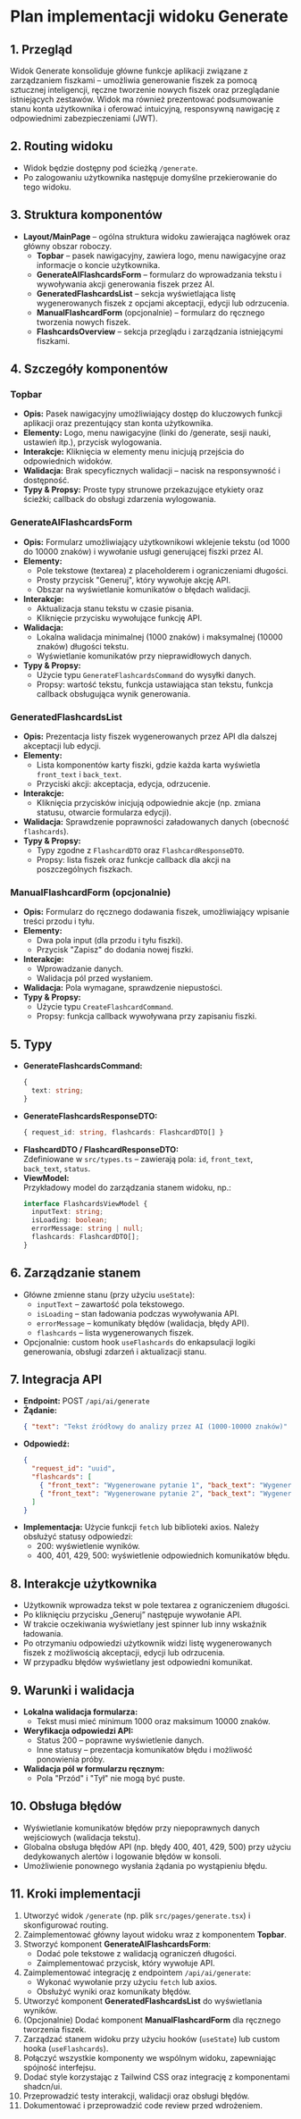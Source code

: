 # Plan implementacji widoku Generate

## 1. Przegląd

Widok Generate konsoliduje główne funkcje aplikacji związane z zarządzaniem fiszkami – umożliwia generowanie fiszek za pomocą sztucznej inteligencji, ręczne tworzenie nowych fiszek oraz przeglądanie istniejących zestawów. Widok ma również prezentować podsumowanie stanu konta użytkownika i oferować intuicyjną, responsywną nawigację z odpowiednimi zabezpieczeniami (JWT).

## 2. Routing widoku

- Widok będzie dostępny pod ścieżką `/generate`.
- Po zalogowaniu użytkownika następuje domyślne przekierowanie do tego widoku.

## 3. Struktura komponentów

- **Layout/MainPage** – ogólna struktura widoku zawierająca nagłówek oraz główny obszar roboczy.
  - **Topbar** – pasek nawigacyjny, zawiera logo, menu nawigacyjne oraz informacje o koncie użytkownika.
  - **GenerateAIFlashcardsForm** – formularz do wprowadzania tekstu i wywoływania akcji generowania fiszek przez AI.
  - **GeneratedFlashcardsList** – sekcja wyświetlająca listę wygenerowanych fiszek z opcjami akceptacji, edycji lub odrzucenia.
  - **ManualFlashcardForm** (opcjonalnie) – formularz do ręcznego tworzenia nowych fiszek.
  - **FlashcardsOverview** – sekcja przeglądu i zarządzania istniejącymi fiszkami.

## 4. Szczegóły komponentów

### Topbar

- **Opis:** Pasek nawigacyjny umożliwiający dostęp do kluczowych funkcji aplikacji oraz prezentujący stan konta użytkownika.
- **Elementy:** Logo, menu nawigacyjne (linki do /generate, sesji nauki, ustawień itp.), przycisk wylogowania.
- **Interakcje:** Kliknięcia w elementy menu inicjują przejścia do odpowiednich widoków.
- **Walidacja:** Brak specyficznych walidacji – nacisk na responsywność i dostępność.
- **Typy & Propsy:** Proste typy strunowe przekazujące etykiety oraz ścieżki; callback do obsługi zdarzenia wylogowania.

### GenerateAIFlashcardsForm

- **Opis:** Formularz umożliwiający użytkownikowi wklejenie tekstu (od 1000 do 10000 znaków) i wywołanie usługi generującej fiszki przez AI.
- **Elementy:**
  - Pole tekstowe (textarea) z placeholderem i ograniczeniami długości.
  - Prosty przycisk "Generuj", który wywołuje akcję API.
  - Obszar na wyświetlanie komunikatów o błędach walidacji.
- **Interakcje:**
  - Aktualizacja stanu tekstu w czasie pisania.
  - Kliknięcie przycisku wywołujące funkcję API.
- **Walidacja:**
  - Lokalna walidacja minimalnej (1000 znaków) i maksymalnej (10000 znaków) długości tekstu.
  - Wyświetlanie komunikatów przy nieprawidłowych danych.
- **Typy & Propsy:**
  - Użycie typu `GenerateFlashcardsCommand` do wysyłki danych.
  - Propsy: wartość tekstu, funkcja ustawiająca stan tekstu, funkcja callback obsługująca wynik generowania.

### GeneratedFlashcardsList

- **Opis:** Prezentacja listy fiszek wygenerowanych przez API dla dalszej akceptacji lub edycji.
- **Elementy:**
  - Lista komponentów karty fiszki, gdzie każda karta wyświetla `front_text` i `back_text`.
  - Przyciski akcji: akceptacja, edycja, odrzucenie.
- **Interakcje:**
  - Kliknięcia przycisków inicjują odpowiednie akcje (np. zmiana statusu, otwarcie formularza edycji).
- **Walidacja:** Sprawdzenie poprawności załadowanych danych (obecność `flashcards`).
- **Typy & Propsy:**
  - Typy zgodne z `FlashcardDTO` oraz `FlashcardResponseDTO`.
  - Propsy: lista fiszek oraz funkcje callback dla akcji na poszczególnych fiszkach.

### ManualFlashcardForm (opcjonalnie)

- **Opis:** Formularz do ręcznego dodawania fiszek, umożliwiający wpisanie treści przodu i tyłu.
- **Elementy:**
  - Dwa pola input (dla przodu i tyłu fiszki).
  - Przycisk "Zapisz" do dodania nowej fiszki.
- **Interakcje:**
  - Wprowadzanie danych.
  - Walidacja pól przed wysłaniem.
- **Walidacja:** Pola wymagane, sprawdzenie niepustości.
- **Typy & Propsy:**
  - Użycie typu `CreateFlashcardCommand`.
  - Propsy: funkcja callback wywoływana przy zapisaniu fiszki.

## 5. Typy

- **GenerateFlashcardsCommand:**
  ```typescript
  {
    text: string;
  }
  ```
- **GenerateFlashcardsResponseDTO:**
  ```typescript
  { request_id: string, flashcards: FlashcardDTO[] }
  ```
- **FlashcardDTO / FlashcardResponseDTO:**  
  Zdefiniowane w `src/types.ts` – zawierają pola: `id`, `front_text`, `back_text`, `status`.
- **ViewModel:**  
  Przykładowy model do zarządzania stanem widoku, np.:
  ```typescript
  interface FlashcardsViewModel {
    inputText: string;
    isLoading: boolean;
    errorMessage: string | null;
    flashcards: FlashcardDTO[];
  }
  ```

## 6. Zarządzanie stanem

- Główne zmienne stanu (przy użyciu `useState`):
  - `inputText` – zawartość pola tekstowego.
  - `isLoading` – stan ładowania podczas wywoływania API.
  - `errorMessage` – komunikaty błędów (walidacja, błędy API).
  - `flashcards` – lista wygenerowanych fiszek.
- Opcjonalnie: custom hook `useFlashcards` do enkapsulacji logiki generowania, obsługi zdarzeń i aktualizacji stanu.

## 7. Integracja API

- **Endpoint:** POST `/api/ai/generate`
- **Żądanie:**
  ```json
  { "text": "Tekst źródłowy do analizy przez AI (1000-10000 znaków)" }
  ```
- **Odpowiedź:**
  ```json
  {
    "request_id": "uuid",
    "flashcards": [
      { "front_text": "Wygenerowane pytanie 1", "back_text": "Wygenerowana odpowiedź 1", "status": "w trakcie edycji" },
      { "front_text": "Wygenerowane pytanie 2", "back_text": "Wygenerowana odpowiedź 2", "status": "w trakcie edycji" }
    ]
  }
  ```
- **Implementacja:** Użycie funkcji `fetch` lub biblioteki axios. Należy obsłużyć statusy odpowiedzi:
  - 200: wyświetlenie wyników.
  - 400, 401, 429, 500: wyświetlenie odpowiednich komunikatów błędu.

## 8. Interakcje użytkownika

- Użytkownik wprowadza tekst w pole textarea z ograniczeniem długości.
- Po kliknięciu przycisku „Generuj” następuje wywołanie API.
- W trakcie oczekiwania wyświetlany jest spinner lub inny wskaźnik ładowania.
- Po otrzymaniu odpowiedzi użytkownik widzi listę wygenerowanych fiszek z możliwością akceptacji, edycji lub odrzucenia.
- W przypadku błędów wyświetlany jest odpowiedni komunikat.

## 9. Warunki i walidacja

- **Lokalna walidacja formularza:**
  - Tekst musi mieć minimum 1000 oraz maksimum 10000 znaków.
- **Weryfikacja odpowiedzi API:**
  - Status 200 – poprawne wyświetlenie danych.
  - Inne statusy – prezentacja komunikatów błędu i możliwość ponowienia próby.
- **Walidacja pól w formularzu ręcznym:**
  - Pola "Przód" i "Tył" nie mogą być puste.

## 10. Obsługa błędów

- Wyświetlanie komunikatów błędów przy niepoprawnych danych wejściowych (walidacja tekstu).
- Globalna obsługa błędów API (np. błędy 400, 401, 429, 500) przy użyciu dedykowanych alertów i logowanie błędów w konsoli.
- Umożliwienie ponownego wysłania żądania po wystąpieniu błędu.

## 11. Kroki implementacji

1. Utworzyć widok `/generate` (np. plik `src/pages/generate.tsx`) i skonfigurować routing.
2. Zaimplementować główny layout widoku wraz z komponentem **Topbar**.
3. Stworzyć komponent **GenerateAIFlashcardsForm**:
   - Dodać pole tekstowe z walidacją ograniczeń długości.
   - Zaimplementować przycisk, który wywołuje API.
4. Zaimplementować integrację z endpointem `/api/ai/generate`:
   - Wykonać wywołanie przy użyciu `fetch` lub axios.
   - Obsłużyć wyniki oraz komunikaty błędów.
5. Utworzyć komponent **GeneratedFlashcardsList** do wyświetlania wyników.
6. (Opcjonalnie) Dodać komponent **ManualFlashcardForm** dla ręcznego tworzenia fiszek.
7. Zarządzać stanem widoku przy użyciu hooków (`useState`) lub custom hooka (`useFlashcards`).
8. Połączyć wszystkie komponenty we wspólnym widoku, zapewniając spójność interfejsu.
9. Dodać style korzystając z Tailwind CSS oraz integrację z komponentami shadcn/ui.
10. Przeprowadzić testy interakcji, walidacji oraz obsługi błędów.
11. Dokumentować i przeprowadzić code review przed wdrożeniem.
